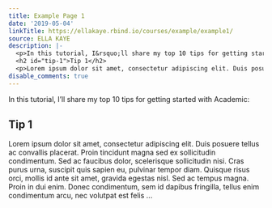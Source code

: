 ```yaml
---
title: Example Page 1
date: '2019-05-04'
linkTitle: https://ellakaye.rbind.io/courses/example/example1/
source: ELLA KAYE
description: |-
  <p>In this tutorial, I&rsquo;ll share my top 10 tips for getting started with Academic:</p>
  <h2 id="tip-1">Tip 1</h2>
  <p>Lorem ipsum dolor sit amet, consectetur adipiscing elit. Duis posuere tellus ac convallis placerat. Proin tincidunt magna sed ex sollicitudin condimentum. Sed ac faucibus dolor, scelerisque sollicitudin nisi. Cras purus urna, suscipit quis sapien eu, pulvinar tempor diam. Quisque risus orci, mollis id ante sit amet, gravida egestas nisl. Sed ac tempus magna. Proin in dui enim. Donec condimentum, sem id dapibus fringilla, tellus enim condimentum arcu, nec volutpat est felis ...
disable_comments: true
---
```

<p>In this tutorial, I&rsquo;ll share my top 10 tips for getting started with Academic:</p>
<h2 id="tip-1">Tip 1</h2>
<p>Lorem ipsum dolor sit amet, consectetur adipiscing elit. Duis posuere tellus ac convallis placerat. Proin tincidunt magna sed ex sollicitudin condimentum. Sed ac faucibus dolor, scelerisque sollicitudin nisi. Cras purus urna, suscipit quis sapien eu, pulvinar tempor diam. Quisque risus orci, mollis id ante sit amet, gravida egestas nisl. Sed ac tempus magna. Proin in dui enim. Donec condimentum, sem id dapibus fringilla, tellus enim condimentum arcu, nec volutpat est felis ...